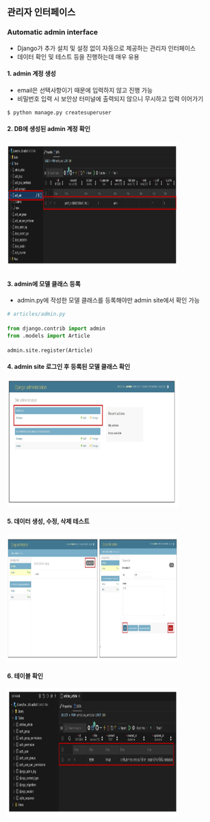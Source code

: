 ## 관리자 인터페이스
### Automatic admin interface
- Django가 추가 설치 및 설정 없이 자동으로 제공하는 관리자 인터페이스
- 데이터 확인 및 테스트 등을 진행하는데 매우 유용

#### 1. admin 계정 생성
- email은 선택사항이기 때문에 입력하지 않고 진행 가능
- 비밀번호 입력 시 보안상 터미널에 출력되지 않으니 무시하고 입력 이어가기
~~~bash
$ python manage.py createsuperuser
~~~

#### 2. DB에 생성된 admin 계정 확인
<img src="images/image_14.png" width="400" height="300">

#### 3. admin에 모델 클래스 등록
- admin.py에 작성한 모델 클래스를 등록해야만 admin site에서 확인 가능
~~~python
# articles/admin.py

from django.contrib import admin
from .models import Article

admin.site.register(Article)
~~~

#### 4. admin site 로그인 후 등록된 모델 클래스 확인
<img src="images/image_15.png" width="400" height="300">

#### 5. 데이터 생성, 수정, 삭제 테스트
<img src="images/image_16.png" width="400" height="300">

#### 6. 테이블 확인
<img src="images/image_17.png" width="400" height="300">
